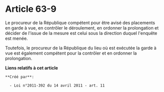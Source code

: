 # Article 63-9

Le procureur de la République compétent pour être avisé des placements en garde à vue, en contrôler le déroulement, en
ordonner la prolongation et décider de l'issue de la mesure est celui sous la direction duquel l'enquête est menée. 

Toutefois, le procureur de la République du lieu où est exécutée la garde à vue est également compétent pour la contrôler et
en ordonner la prolongation.

**Liens relatifs à cet article**

	**Créé par**:

	  - Loi n°2011-392 du 14 avril 2011 - art. 11
